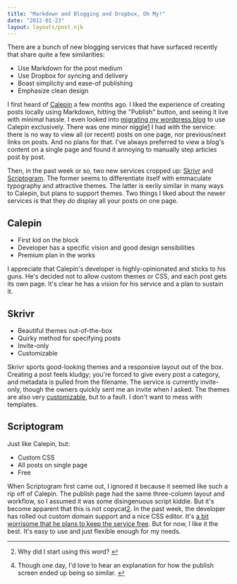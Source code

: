 ```yaml
---
title: "Markdown and Blogging and Dropbox, Oh My!"
date: "2012-01-23"
layout: layouts/post.njk
---
```


There are a bunch of new blogging services that have surfaced recently that
share quite a few similarities:

- Use Markdown for the post medium
- Use Dropbox for syncing and delivery
- Boast simplicity and ease-of publishing
- Emphasize clean design

I first heard of [Calepin](http://calepin.co) a few months ago. I liked the
experience of creating posts locally using Markdown, hitting the "Publish"
button, and seeing it live with minimal hassle. I even looked into
[migrating my wordpress blog](http://scriptogr.am/bentsai/post/from-wordpress-to-markdown)
to use Calepin exclusively. There was one minor niggle[1](1) I had with the
service: there is no way to view all (or recent) posts on one page, nor
previous/next links on posts. And no plans for that. I've always preferred to
view a blog's content on a single page and found it annoying to manually step
articles post by post.

Then, in the past week or so, two new services cropped up:
[Skrivr](http://skrivr.com) and [Scriptogram](http://scriptogr.am). The former
seems to differentiate itself with emmaculate typography and attractive themes.
The latter is eerily similar in many ways to Calepin, but plans to support
themes. Two things I liked about the newer services is that they _do_ display
all your posts on one page.

## Calepin

- First kid on the block
- Developer has a specific vision and good design sensibilities
- Premium plan in the works

I appreciate that Calepin's developer is highly-opinionated and sticks to his
guns. He's decided not to allow custom themes or CSS, and each post gets its own
page. It's clear he has a vision for his service and a plan to sustain it.

## Skrivr

- Beautiful themes out-of-the-box
- Quirky method for specifying posts
- Invite-only
- Customizable

Skrivr sports good-looking themes and a responsive layout out of the box.
Creating a post feels kludgy; you're forced to give every post a category, and
metadata is pulled from the filename. The service is currently invite-only,
though the owners quickly sent me an invite when I asked. The themes are also
very [customizable](http://skrivr.com/blog/static/3-create-a-custom-theme), but
to a fault. I don't want to mess with templates.

## Scriptogram

Just like Calepin, but:

- Custom CSS
- All posts on single page
- Free

When Scriptogram first came out, I ignored it because it seemed like such a rip
off of Calepin. The publish page had the same three-column layout and workflow,
so I assumed it was some disingenuous script kiddie. But it's become apparent
that this is not copycat[2](2). In the past week, the developer has rolled out
custom domain support and a nice CSS editor. It's
[a bit worrisome that he plans to keep the service free](http://blog.pinboard.in/2011/12/don_t_be_a_free_user/).
But for now, I like it the best. It's easy to use and just flexible enough for
my needs.

---

2. Why did I start using this word? [↩](1)

4) Though one day, I'd love to hear an explanation for how the publish screen
   ended up being so similar. [↩](2)
